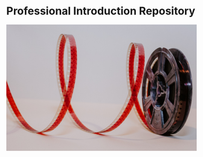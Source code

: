 # Professional Introduction Repository 

![](https://github.com/suhasmaddali/Professional-Introduction-Repository/blob/main/denise-jans-tV80374iytg-unsplash.jpg)
